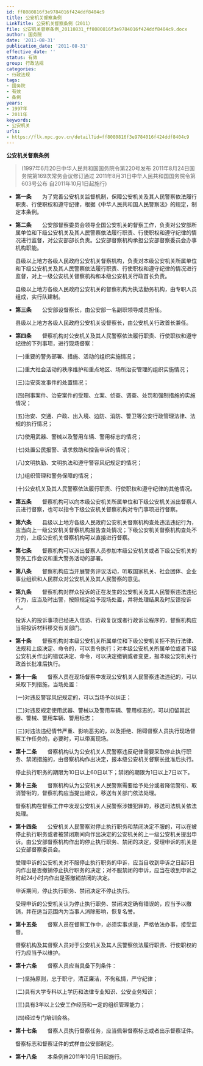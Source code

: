 ```yaml
---
id: ff8080816f3e9784016f424ddf8404c9
title: 公安机关督察条例
LinkTitle: 公安机关督察条例（2011）
file: 公安机关督察条例_20110831_ff8080816f3e9784016f424ddf8404c9.docx
author: 国务院
date: '2011-08-31'
publication_date: '2011-08-31'
effective_date: ''
status: 有效
group: 行政法规
categories:
- 行政法规
tags:
- 国务院
- 有效
- 条例
years:
- 1997年
- 2011年
keywords:
- 公安机关
urls:
- https://flk.npc.gov.cn/detail?id=ff8080816f3e9784016f424ddf8404c9
---
```


**公安机关督察条例**

> (1997年6月20日中华人民共和国国务院令第220号发布 2011年8月24日国务院第169次常务会议修订通过 2011年8月31日中华人民共和国国务院令第603号公布 自2011年10月1日起施行)

- **第一条**　　为了完善公安机关监督机制，保障公安机关及其人民警察依法履行职责、行使职权和遵守纪律，根据《中华人民共和国人民警察法》的规定，制定本条例。

- **第二条**　　公安部督察委员会领导全国公安机关的督察工作，负责对公安部所属单位和下级公安机关及其人民警察依法履行职责、行使职权和遵守纪律的情况进行监督，对公安部部长负责。公安部督察机构承担公安部督察委员会办事机构职能。

  县级以上地方各级人民政府公安机关督察机构，负责对本级公安机关所属单位和下级公安机关及其人民警察依法履行职责、行使职权和遵守纪律的情况进行监督，对上一级公安机关督察机构和本级公安机关行政首长负责。

  县级以上地方各级人民政府公安机关的督察机构为执法勤务机构，由专职人员组成，实行队建制。

- **第三条**　　公安部设督察长，由公安部一名副职领导成员担任。

  县级以上地方各级人民政府公安机关设督察长，由公安机关行政首长兼任。

- **第四条**　　督察机构对公安机关及其人民警察依法履行职责、行使职权和遵守纪律的下列事项，进行现场督察：

  (一)重要的警务部署、措施、活动的组织实施情况；

  (二)重大社会活动的秩序维护和重点地区、场所治安管理的组织实施情况；

  (三)治安突发事件的处置情况；

  (四)刑事案件、治安案件的受理、立案、侦查、调查、处罚和强制措施的实施情况；

  (五)治安、交通、户政、出入境、边防、消防、警卫等公安行政管理法律、法规的执行情况；

  (六)使用武器、警械以及警用车辆、警用标志的情况；

  (七)处置公民报警、请求救助和控告申诉的情况；

  (八)文明执勤、文明执法和遵守警容风纪规定的情况；

  (九)组织管理和警务保障的情况；

  (十)公安机关及其人民警察依法履行职责、行使职权和遵守纪律的其他情况。

- **第五条**　　督察机构可以向本级公安机关所属单位和下级公安机关派出督察人员进行督察，也可以指令下级公安机关督察机构对专门事项进行督察。

- **第六条**　　县级以上地方各级人民政府公安机关督察机构查处违法违纪行为，应当向上一级公安机关督察机构报告查处情况；下级公安机关督察机构查处不力的，上级公安机关督察机构可以直接进行督察。

- **第七条**　　督察机构可以派出督察人员参加本级公安机关或者下级公安机关的警务工作会议和重大警务活动的部署。

- **第八条**　　督察机构应当开展警务评议活动，听取国家机关、社会团体、企业事业组织和人民群众对公安机关及其人民警察的意见。

- **第九条**　　督察机构对群众投诉的正在发生的公安机关及其人民警察违法违纪行为，应当及时出警，按照规定给予现场处置，并将处理结果及时反馈投诉人。

  投诉人的投诉事项已经进入信访、行政复议或者行政诉讼程序的，督察机构应当将投诉材料移交有关部门。

- **第十条**　　督察机构对本级公安机关所属单位和下级公安机关拒不执行法律、法规和上级决定、命令的，可以责令执行；对本级公安机关所属单位或者下级公安机关作出的错误决定、命令，可以决定撤销或者变更，报本级公安机关行政首长批准后执行。

- **第十一条**　　督察人员在现场督察中发现公安机关人民警察违法违纪的，可以采取下列措施，当场处置：

  (一)对违反警容风纪规定的，可以当场予以纠正；

  (二)对违反规定使用武器、警械以及警用车辆、警用标志的，可以扣留其武器、警械、警用车辆、警用标志；

  (三)对违法违纪情节严重、影响恶劣的，以及拒绝、阻碍督察人员执行现场督察工作任务的，必要时，可以带离现场。

- **第十二条**　　督察机构认为公安机关人民警察违反纪律需要采取停止执行职务、禁闭措施的，由督察机构作出决定，报本级公安机关督察长批准后执行。

  停止执行职务的期限为10日以上60日以下；禁闭的期限为1日以上7日以下。

- **第十三条**　　督察机构认为公安机关人民警察需要给予处分或者降低警衔、取消警衔的，督察机构应当提出建议，移送有关部门依法处理。

  督察机构在督察工作中发现公安机关人民警察涉嫌犯罪的，移送司法机关依法处理。

- **第十四条**　　公安机关人民警察对停止执行职务和禁闭决定不服的，可以在被停止执行职务或者被禁闭期间向作出决定的公安机关的上一级公安机关提出申诉。由公安部督察机构作出的停止执行职务、禁闭的决定，受理申诉的机关是公安部督察委员会。

  受理申诉的公安机关对不服停止执行职务的申诉，应当自收到申诉之日起5日内作出是否撤销停止执行职务的决定；对不服禁闭的申诉，应当在收到申诉之时起24小时内作出是否撤销禁闭的决定。

  申诉期间，停止执行职务、禁闭决定不停止执行。

  受理申诉的公安机关认为停止执行职务、禁闭决定确有错误的，应当予以撤销，并在适当范围内为当事人消除影响，恢复名誉。

- **第十五条**　　督察人员在督察工作中，必须实事求是，严格依法办事，接受监督。

  督察机构及其督察人员对于公安机关及其人民警察依法履行职责、行使职权的行为应当予以维护。

- **第十六条**　　督察人员应当具备下列条件：

  (一)坚持原则，忠于职守，清正廉洁，不徇私情，严守纪律；

  (二)具有大学专科以上学历和法律专业知识、公安业务知识；

  (三)具有3年以上公安工作经历和一定的组织管理能力；

  (四)经过专门培训合格。

- **第十七条**　　督察人员执行督察任务，应当佩带督察标志或者出示督察证件。

  督察标志和督察证件的式样由公安部制定。

- **第十八条**　　本条例自2011年10月1日起施行。
